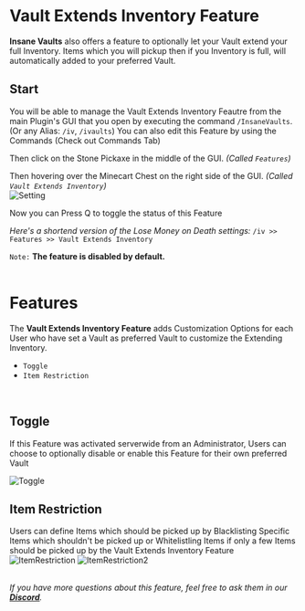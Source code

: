 # Vault Extends Inventory Feature
**Insane Vaults** also offers a feature to optionally let your Vault extend your full Inventory.
Items which you will pickup then if you Inventory is full, will automatically added to your preferred Vault.
<br>

## Start
You will be able to manage the Vault Extends Inventory Feautre from the main Plugin's GUI that you open by executing the command `/InsaneVaults`. (Or any Alias: `/iv`, `/ivaults`)
You can also edit this Feature by using the Commands (Check out Commands Tab)
<br>

Then click on the Stone Pickaxe in the middle of the GUI. *(Called `Features`)*
<br>

Then hovering over the Minecart Chest on the right side of the GUI. *(Called `Vault Extends Inventory`)*
<br>
![Setting](https://imgur.com/FO1iFPW.png)
<br>

Now you can Press Q to toggle the status of this Feature
<br>

*Here's a shortend version of the Lose Money on Death settings:*
`/iv >> Features >> Vault Extends Inventory`
<br>

`Note:` **The feature is disabled by default.**
<br>
<br>
# Features
The **Vault Extends Inventory Feature** adds Customization Options for each
User who have set a Vault as preferred Vault to customize the Extending Inventory.
<br>

- `Toggle`
- `Item Restriction`
<br>

## Toggle
If this Feature was activated serverwide from an Administrator, Users can choose to optionally disable or enable this Feature for their own preferred Vault
<br>

![Toggle](https://imgur.com/L2G9pEJ.png)
<br>

## Item Restriction
Users can define Items which should be picked up by Blacklisting Specific Items which shouldn't be picked up or Whitelistling Items if only a few Items should be picked up by the Vault Extends Inventory Feature
<br>
![ItemRestriction](https://imgur.com/QEVghrp.png)
![ItemRestriction2](https://imgur.com/EMp7ggU.png)
<br>
<br>

_If you have more questions about this feature, feel free to ask them in our **[Discord](https://discord.gg/3JuHDm8)**._
